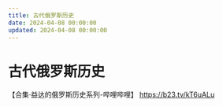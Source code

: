 ```yaml
---
title: 古代俄罗斯历史
date: 2024-04-08 00:00:00
updated: 2024-04-08 00:00:00
---
```


# 古代俄罗斯历史

【合集·益达的俄罗斯历史系列-哔哩哔哩】 https://b23.tv/kT6uALu
